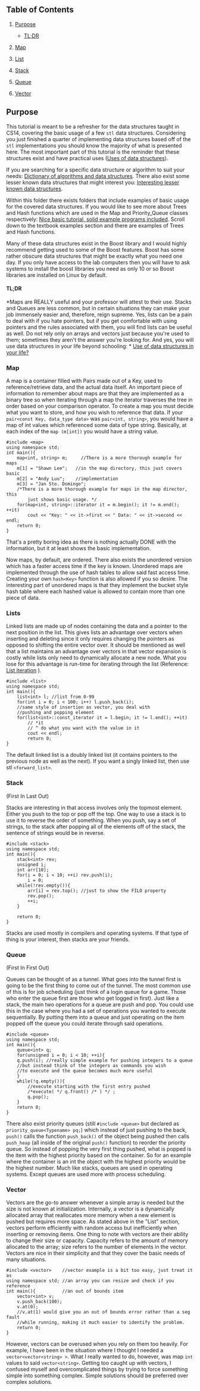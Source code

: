 ## Table of Contents

1. [Purpose](#purpose)

    * [TL;DR](#tldr)

2. [Map](#map)

3. [List](#lists)

4. [Stack](#stack)

5. [Queue](#queue)

6. [Vector](#vector)

## Purpose
This tutorial is meant to be a refresher for the data structures taught in CS14, covering the basic usage of a few `stl` data structures. Considering you just finished a quarter of implementing data structures based off of the `stl` implementations you should know the majority of what is presented here. The most important part of this tutorial is the reminder that these structures exist and have practical uses ([Uses of data structures](http://stackoverflow.com/questions/1539069/practical-uses-of-different-data-structures)).

If you are searching for a specific data structure or algorithm to suit your needs:
[Dictionary of  algorithms and data structures](http://xlinux.nist.gov/dads//).
 There also exist some lesser known data structures that might interest you: 
[Interesting lesser known data structures](http://stackoverflow.com/questions/500607/what-are-the-lesser-known-but-useful-data-structures?rq=1).

Within this folder there exists folders that include examples of basic usage for the covered data structures. If you would like to see more about Trees and Hash functions which are used in the Map and Priority_Queue classes respectively: 
[Nice basic tutorial, solid example programs included](http://www.cs.fsu.edu/~jestes/cop3330/notes/datastruct.html). Scroll down to the textbook examples section and there are examples of Trees and Hash functions.

Many of these data structures exist in the Boost library and I would highly recommend getting used to some of the Boost features. Boost has some rather obscure data structures that might be exactly what you need one day. If you only have access to the lab computers then you will have to ask systems to install the boost libraries you need as only 10 or so Boost libraries are installed on Linux by default.

#### **TL;DR**

*Maps are REALLY useful and your professor will attest to their use. Stacks and Queues are less common, but in certain situations they can make your job immensely easier and, therefore, reign supreme. Yes, lists can be a pain to deal with if you hate pointers, but if you get comfortable with using pointers and the rules associated with them, you will find lists can be useful as well. Do not rely only on arrays and vectors just because you're used to them; sometimes they aren't the answer you're looking for. And yes, you will use data structures in your life beyond schooling: *
[Use of data structures in your life?](http://stackoverflow.com/questions/389216/advanced-data-structures-in-practice)

### Map

A map is a container filled with Pairs made out of a Key, used to reference/retrieve data, and the actual data itself. An important piece of information to remember about maps are that they are implemented as a binary tree so when iterating through a map the iterator traverses the tree in order based on your comparison operator. To create a map you must decide what you want to store, and how you wish to reference that data. If your
 `pair<const Key, data_type data>` was `pair<int, string>`, you would have a
  map of int values which referenced some data of type string. Basically, at each index of the `map (m[int])` you would have a string value.

```
#include <map>
using namespace std;
int main(){
    map<int, string> m;     //There is a more thorough example for maps 
    m[1] = "Shawn Lee";   //in the map directory, this just covers basic
    m[2] = "Andy Luu";    //implementation
    m[3] = "Jan Sto. Domingo";
    /*There is a more thorough example for maps in the map director, this 
        just shows basic usage. */ 
    for(map<int, string>::iterator it = m.begin(); it != m.end(); ++it)
        cout << "Key: " << it->first << " Data: " << it->second << endl;
    return 0;
}
```

That's a pretty boring idea as there is nothing actually DONE with the information, but it at least shows the basic implementation.

Now maps, by default, are ordered. There also exists the unordered version which has a faster access time if the key is known. Unordered maps are implemented through the use of hash tables to allow said fast access time. Creating your own `hash<Key>` function is also allowed if you so desire. The interesting part of unordered maps is that they implement the bucket style hash table where each hashed value is allowed to contain more than one piece of data.

### Lists

Linked lists are made up of nodes containing the data and a pointer to the next position in the list. This gives lists an advantage over vectors when inserting and deleting since it only requires changing the pointers as opposed to shifting the entire vector over. It should be mentioned as well that a list maintains an advantage over vectors in that vector expansion is costly while lists only need to dynamically allocate a new node. What you lose for this advantage is run-time for iterating through the list (Reference: [List iteration](http://stackoverflow.com/questions/1402483/why-is-it-so-slow-iterating-over-a-big-stdlist) ).

```
#include <list>
using namespace std;
int main(){
    list<int> l; //list from 0-99
    for(int i = 0; i < 100; i++) l.push_back(i);
    //same style of insertion as vector, you deal with 
    //pushing and popping element
    for(list<int>::const_iterator it = l.begin; it != l.end(); ++it)
        // *it 
        // ^ do what you want with the value in it
        cout << endl;
        return 0;
}
```

The default linked list is a doubly linked list (it contains pointers to the previous node as well as the next). If you want a singly linked list, then use stl `<forward_list>`.

### Stack

(First In Last Out)

Stacks are interesting in that access involves only the topmost element. Either you push to the top or pop off the top. One way to use a stack is to use it to reverse the order of something. When you push, say a set of strings, to the stack after popping all of the elements off of the stack, the sentence of strings would be in reverse.

```
#include <stack>
using namespace std;
int main(){
    stack<int> rev;
    unsigned i;
    int arr[10];
    for(i = 0; i < 10; ++i) rev.push(i);
        i = 0; 
    while(!rev.empty()){
        arr[i] = rev.top(); //just to show the FILO property
        rev.pop();
        ++i;
    }

    return 0;
}
```

Stacks are used mostly in compilers and operating systems. If that type of thing is your interest, then stacks are your friends.

### Queue

(First In First Out)

Queues can be thought of as a tunnel. What goes into the tunnel first is going to be the first thing to come out of the tunnel. The most common use of this is for job scheduling (just think of a login queue for a game. Those who enter the queue first are those who get logged in first). Just like a stack, the main two operations for a queue are push and pop. You could use this in the case where you had a set of operations you wanted to execute sequentially. By putting them into a queue and just operating on the item popped off the queue you could iterate through said operations.

```
#include <queue>
using namespace std;
int main(){
    queue<int> q;
    for(unsigned i = 0; i < 10; ++i){
    q.push(i); //really simple example for pushing integers to a queue
    //but instead think of the integers as commands you wish
    //to execute and the queue becomes much more useful
    }
    while(!q.empty()){
        //execute starting with the first entry pushed
        /*execute( */ q.front() /* ) */ ;
        q.pop();
    }
    return 0;
}
```

There also exist priority queues (still `#include <queue>` but declared as `priority_queue<Typename> pq;`) which instead of just pushing to the back, `push()` calls the function `push_back()` of the object being pushed then calls `push_heap` (all inside of the original `push()` function) to reorder the priority queue. So instead of popping the very first thing pushed, what is popped is the item with the highest priority based on the container. So for an example where the container is an int the object with the highest priority would be the highest number. Much like stacks, queues are used in operating systems. Except queues are used more with process scheduling.

### Vector

Vectors are the go-to answer whenever a simple array is needed but the size is not known at initialization. Internally, a vector is a dynamically allocated array that reallocates more memory when a new element is pushed but requires more space. As stated above in the "List" section, vectors perform efficiently with random access but inefficiently when inserting or removing items. One thing to note with vectors are their ability to change their size or capacity. Capacity refers to the amount of memory allocated to the array; size refers to the number of elements in the vector. Vectors are nice in their simplicity and that they cover the basic needs of many situations.

```
#include <vector>    //vector example is a bit too easy, just treat it as
using namespace std; //an array you can resize and check if you reference
int main(){          //an out of bounds item
    vector<int> v;
    v.push_back(100);
    v.at(0);
    //v.at(1) would give you an out of bounds error rather than a seg fault
    //while running, making it much easier to identify the problem.
    return 0;
}
```

However, vectors can be overused when you rely on them too heavily. For example, I have been in the situation where I thought I needed a `vector<vector<string> >`. What I really wanted to do, however, was map `int` values to said `vector<string>`. Getting too caught up with vectors, I confused myself and overcomplicated things by trying to force something simple into something complex. Simple solutions should be preferred over complex solutions.




